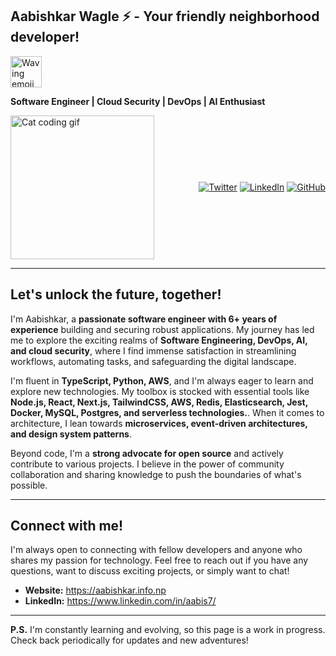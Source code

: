 ## Aabishkar Wagle ⚡ - Your friendly neighborhood developer!

<img src="https://media.giphy.com/media/mGcNjsfWAjY5AEZNw6/giphy.gif" width="50" alt="Waving emoji">

**Software Engineer | Cloud Security | DevOps | AI Enthusiast**

<div style="display: flex; flex-direction: row; justify-content: space-between; align-items: center;">
  <img src="https://c.tenor.com/N-fJ0Azh_ykAAAAM/cat-computer.gif" width="230" alt="Cat coding gif">
  <div>
    <a href="https://twitter.com/aabiscodes"><img src="https://img.shields.io/twitter/follow/aabiscodes?style=social" alt="Twitter"></a>
    <a href="https://www.linkedin.com/in/aabis7/"><img src="https://img.shields.io/badge/-aabis7-blue?style=flat-square&logo=Linkedin&logoColor=white" alt="LinkedIn"></a>
    <a href="https://github.com/Aabishkar2"><img src="https://img.shields.io/github/followers/Aabishkar2?label=follow&style=social" alt="GitHub"></a>
  </div>
</div>

---

## Let's unlock the future, together!

I'm Aabishkar, a **passionate software engineer with 6+ years of experience** building and securing robust applications. My journey has led me to explore the exciting realms of **Software Engineering, DevOps, AI, and cloud security**, where I find immense satisfaction in streamlining workflows, automating tasks, and safeguarding the digital landscape.

I'm fluent in **TypeScript, Python, AWS**, and I'm always eager to learn and explore new technologies. My toolbox is stocked with essential tools like **Node.js, React, Next.js, TailwindCSS, AWS, Redis, Elasticsearch, Jest, Docker, MySQL, Postgres, and serverless technologies.**. When it comes to architecture, I lean towards **microservices, event-driven architectures, and design system patterns**.

Beyond code, I'm a **strong advocate for open source** and actively contribute to various projects. I believe in the power of community collaboration and sharing knowledge to push the boundaries of what's possible.

---

## Connect with me! 

I'm always open to connecting with fellow developers and anyone who shares my passion for technology. Feel free to reach out if you have any questions, want to discuss exciting projects, or simply want to chat!

* **Website:** https://aabishkar.info.np
* **LinkedIn:** https://www.linkedin.com/in/aabis7/

---

**P.S.** I'm constantly learning and evolving, so this page is a work in progress. Check back periodically for updates and new adventures!
